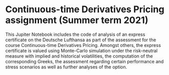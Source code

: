 # Continuous-time Derivatives Pricing assignment (Summer term 2021)
 This Jupiter Notebook includes the code of analysis of an express certificate on the Deutsche Lufthansa as part of the assessment for the course Continuous-time Derivatives Pricing. Amongst others, the express certificate is valued using Monte-Carlo simulation under the risk-neutral measure with implied and historical volatilities, the computation of the corresponding Greeks, the assessment regarding certain performance and stress scenarios as well as further analyses of the option.

